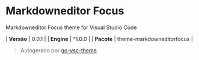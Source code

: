 # Markdowneditor Focus

Markdowneditor Focus theme for Visual Studio Code

| **Versão** | 0.0.1 |
| **Engine** | ^1.0.0 |
| **Pacote** | theme-markdowneditorfocus |

> Autogerado por [go-vsc-theme](https://github.com/natalbu/go-vsc-theme).
